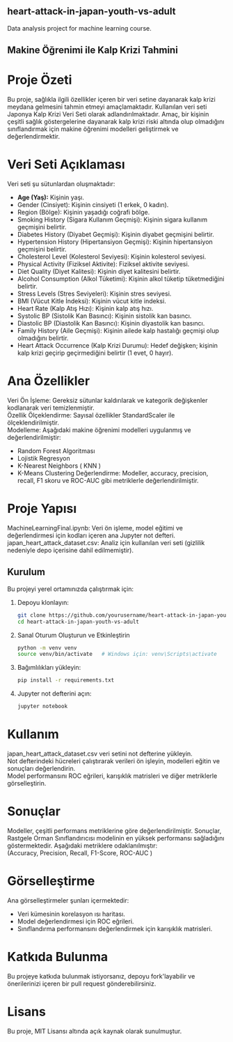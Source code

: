 ## heart-attack-in-japan-youth-vs-adult
Data analysis project for machine learning course.  
## Makine Öğrenimi ile Kalp Krizi Tahmini 
# Proje Özeti 
Bu proje, sağlıkla ilgili özellikler içeren bir veri setine dayanarak kalp krizi meydana gelmesini tahmin etmeyi amaçlamaktadır. Kullanılan veri seti Japonya Kalp Krizi Veri Seti olarak adlandırılmaktadır. Amaç, bir kişinin çeşitli sağlık göstergelerine dayanarak kalp krizi riski altında olup olmadığını sınıflandırmak için makine öğrenimi modelleri geliştirmek ve değerlendirmektir.  

# Veri Seti Açıklaması
Veri seti şu sütunlardan oluşmaktadır:  

* **Age (Yaş):** Kişinin yaşı.  
* Gender (Cinsiyet): Kişinin cinsiyeti (1 erkek, 0 kadın).  
* Region (Bölge): Kişinin yaşadığı coğrafi bölge.  
* Smoking History (Sigara Kullanım Geçmişi): Kişinin sigara kullanım geçmişini belirtir.  
* Diabetes History (Diyabet Geçmişi): Kişinin diyabet geçmişini belirtir.  
* Hypertension History (Hipertansiyon Geçmişi): Kişinin hipertansiyon geçmişini belirtir.  
* Cholesterol Level (Kolesterol Seviyesi): Kişinin kolesterol seviyesi.  
* Physical Activity (Fiziksel Aktivite): Fiziksel aktivite seviyesi.  
* Diet Quality (Diyet Kalitesi): Kişinin diyet kalitesini belirtir.  
* Alcohol Consumption (Alkol Tüketimi): Kişinin alkol tüketip tüketmediğini belirtir.  
* Stress Levels (Stres Seviyeleri): Kişinin stres seviyesi.   
* BMI (Vücut Kitle İndeksi): Kişinin vücut kitle indeksi.  
* Heart Rate (Kalp Atış Hızı): Kişinin kalp atış hızı.  
* Systolic BP (Sistolik Kan Basıncı): Kişinin sistolik kan basıncı.  
* Diastolic BP (Diastolik Kan Basıncı): Kişinin diyastolik kan basıncı.  
* Family History (Aile Geçmişi): Kişinin ailede kalp hastalığı geçmişi olup olmadığını belirtir.  
* Heart Attack Occurrence (Kalp Krizi Durumu): Hedef değişken; kişinin kalp krizi geçirip geçirmediğini belirtir (1 evet, 0 hayır).  
# Ana Özellikler  
Veri Ön İşleme: Gereksiz sütunlar kaldırılarak ve kategorik değişkenler kodlanarak veri temizlenmiştir.  
Özellik Ölçeklendirme: Sayısal özellikler StandardScaler ile ölçeklendirilmiştir.  
Modelleme: Aşağıdaki makine öğrenimi modelleri uygulanmış ve değerlendirilmiştir:  
* Random Forest Algoritması  
* Lojistik Regresyon  
* K-Nearest Neighbors ( KNN ) 
* K-Means Clustering 
Değerlendirme: Modeller, accuracy, precision, recall, F1 skoru ve ROC-AUC gibi metriklerle değerlendirilmiştir.  

# Proje Yapısı  
MachineLearningFinal.ipynb: Veri ön işleme, model eğitimi ve değerlendirmesi için kodları içeren ana Jupyter not defteri.  
japan_heart_attack_dataset.csv: Analiz için kullanılan veri seti (gizlilik nedeniyle depo içerisine dahil edilmemiştir).  

## Kurulum  

Bu projeyi yerel ortamınızda çalıştırmak için:  

1. Depoyu klonlayın:   
   ```bash
   git clone https://github.com/yourusername/heart-attack-in-japan-youth-vs-adult.git
   cd heart-attack-in-japan-youth-vs-adult
2. Sanal Oturum Oluşturun ve Etkinleştirin  
   ```bash
   python -m venv venv
   source venv/bin/activate   # Windows için: venv\Scripts\activate
3. Bağımlılıkları yükleyin:  
   ```bash
   pip install -r requirements.txt
4. Jupyter not defterini açın:  
   ```bash
   jupyter notebook
# Kullanım
japan_heart_attack_dataset.csv veri setini not defterine yükleyin.   
Not defterindeki hücreleri çalıştırarak verileri ön işleyin, modelleri eğitin ve sonuçları değerlendirin.  
Model performansını ROC eğrileri, karışıklık matrisleri ve diğer metriklerle görselleştirin.   
# Sonuçlar   
Modeller, çeşitli performans metriklerine göre değerlendirilmiştir. Sonuçlar, Rastgele Orman Sınıflandırıcısı modelinin en yüksek performansı sağladığını göstermektedir. Aşağıdaki metriklere odaklanılmıştır:   
(Accuracy, Precision, Recall, F1-Score, ROC-AUC )    

# Görselleştirme   
Ana görselleştirmeler şunları içermektedir:   
* Veri kümesinin korelasyon ısı haritası.
* Model değerlendirmesi için ROC eğrileri.
* Sınıflandırma performansını değerlendirmek için karışıklık matrisleri.

 
# Katkıda Bulunma  
Bu projeye katkıda bulunmak istiyorsanız, depoyu fork'layabilir ve önerilerinizi içeren bir pull request gönderebilirsiniz.    

# Lisans
Bu proje, MIT Lisansı altında açık kaynak olarak sunulmuştur.  


  




